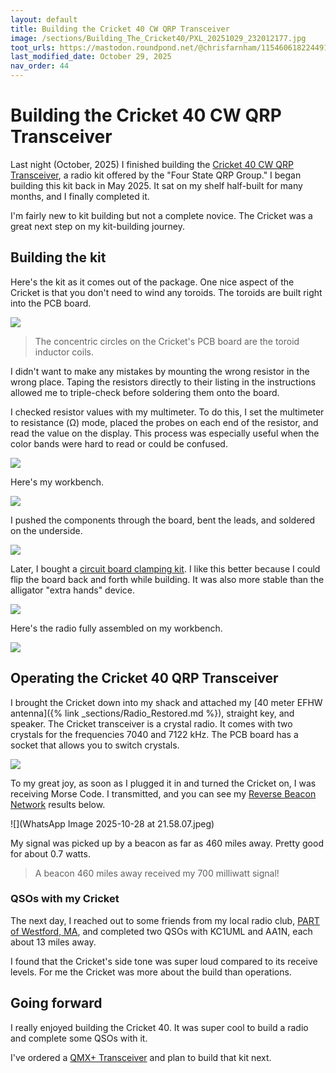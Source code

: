 ```yaml
---
layout: default
title: Building the Cricket 40 CW QRP Transceiver
image: /sections/Building_The_Cricket40/PXL_20251029_232012177.jpg
toot_urls: https://mastodon.roundpond.net/@chrisfarnham/115460618224491413
last_modified_date: October 29, 2025
nav_order: 44
---
```


# Building the Cricket 40 CW QRP Transceiver

Last night (October, 2025) I finished building the [Cricket 40 CW QRP Transceiver](https://www.4sqrp.com/cricket40.php), a radio kit offered by the "Four State QRP Group." I began building this kit back in May 2025. It sat on my shelf half-built for many months, and I finally completed it.

I'm fairly new to kit building but not a complete novice. The Cricket was a great next step on my kit-building journey.

## Building the kit

Here's the kit as it comes out of the package. One nice aspect of the Cricket is that you don't need to wind any toroids. The toroids are built right into the PCB board.

![](PXL_20250510_195028924.jpg)

> The concentric circles on the Cricket's PCB board are the toroid inductor coils.

I didn't want to make any mistakes by mounting the wrong resistor in the wrong place. Taping the resistors directly to their listing in the instructions allowed me to triple-check before soldering them onto the board.

I checked resistor values with my multimeter. To do this, I set the multimeter to resistance (Ω) mode, placed the probes on each end of the resistor, and read the value on the display. This process was especially useful when the color bands were hard to read or could be confused.

![](PXL_20250513_005820384.jpg)

Here's my workbench.

![](PXL_20250513_013625053.jpg)

I pushed the components through the board, bent the leads, and soldered on the underside.

![](PXL_20250515_005959087.jpg)

Later, I bought a [circuit board clamping kit](https://www.amazon.com/dp/B06WD69MG1). I like this better because I could flip the board back and forth while building. It was also more stable than the alligator "extra hands" device.

![](PXL_20251028_235247824.jpg)

Here's the radio fully assembled on my workbench.

![](PXL_20251029_013042530.jpg)

## Operating the Cricket 40 QRP Transceiver

I brought the Cricket down into my shack and attached my [40 meter EFHW antenna]({% link _sections/Radio_Restored.md %}), straight key, and speaker. The Cricket transceiver is a crystal radio. It comes with two crystals for the frequencies 7040 and 7122 kHz. The PCB board has a socket that allows you to switch crystals.

![](PXL_20251029_232012177.jpg)

To my great joy, as soon as I plugged it in and turned the Cricket on, I was receiving Morse Code. I transmitted, and you can see my [Reverse Beacon Network](https://www.reversebeacon.net/) results below.

![](WhatsApp Image 2025-10-28 at 21.58.07.jpeg)

My signal was picked up by a beacon as far as 460 miles away. Pretty good for about 0.7 watts.

> A beacon 460 miles away received my 700 milliwatt signal!

### QSOs with my Cricket

The next day, I reached out to some friends from my local radio club, [PART of Westford, MA](https://wb1gof.org/), and completed two QSOs with KC1UML and AA1N, each about 13 miles away.

I found that the Cricket's side tone was super loud compared to its receive levels. For me the Cricket
was more about the build than operations.

## Going forward

I really enjoyed building the Cricket 40. It was super cool to build a radio and complete some QSOs with it.

I've ordered a [QMX+ Transceiver](https://qrp-labs.com/qmxp.html) and plan to build that kit next.
